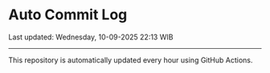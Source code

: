 # Auto Commit Log

Last updated: Wednesday, 10-09-2025 22:13 WIB

---

This repository is automatically updated every hour using GitHub Actions.
